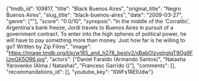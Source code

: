 {"tmdb_id": 109817, "title": "Black Buenos Aires", "original_title": "Negro Buenos Aires", "slug_title": "black-buenos-aires", "date": "2009-03-27", "genre": [""], "score": "0.0/10", "synopsis": "In the middle of the 'Corralito', Argentina's bank freeze, Jordi travels to Buenos Aires in pursuit of a government contract. To enter into the high spheres of political power, he will have to pay something more than money. Just how far is he willing to go? Written by Zip Films", "image": "https://image.tmdb.org/t/p/w185_and_h278_bestv2/xBabOlzvphglqT9Og9FUmGK5OR6.jpg", "actors": ["Daniel Faraldo (Armando Santos)", "Natasha Yarovenko (Alma / Natasha)", "Francesc Garrido ()"], "comments": [], "recommandations_id": [], "youtube_key": "6WFs1REIUdw"}